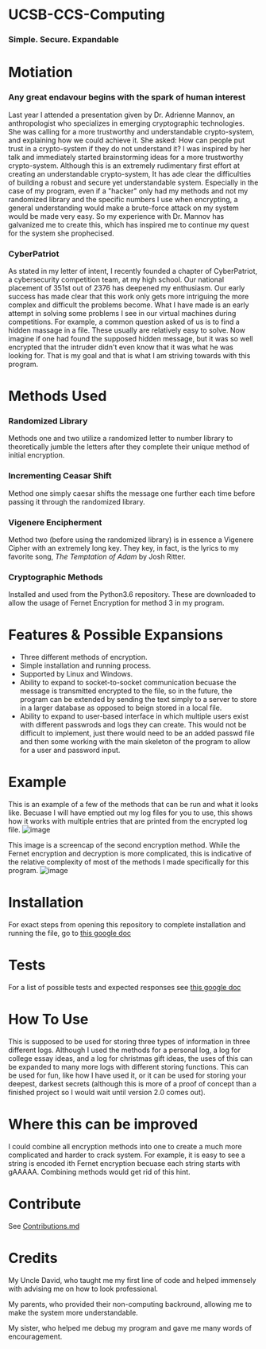# UCSB-CCS-Computing
### Simple. Secure. Expandable

# Motiation
### Any great endavour begins with the spark of human interest
Last year I attended a presentation given by Dr. Adrienne Mannov, an anthropologist who specializes in emerging cryptographic technologies. She was calling for a more trustworthy and understandable crypto-system, and explaining how we could achieve it. She asked: How can people put trust in a crypto-system if they do not understand it? I was inspired by her talk and immediately started brainstorming ideas for a more trustworthy crypto-system. Although this is an extremely rudimentary first effort at creating an understandable crypto-system, It has ade clear the difficulties of building a robust and secure yet understandable system. Especially in the case of my program, even if a "hacker" only had my methods and not my randomized library and the specific numbers I use when encrypting, a general understanding would make a brute-force attack on my system would be made very easy. So my experience with Dr. Mannov has galvanized me to create this, which has inspired me to continue my quest for the system she prophecised.
### CyberPatriot
As stated in my letter of intent, I recently founded a chapter of CyberPatriot, a cybersecurity competition team, at my high school. Our national placement of 351st out of 2376 has deepened my enthusiasm. Our early success has made clear that this work only gets more intriguing the more complex and difficult the problems become. What I have made is an early attempt in solving some problems I see in our virtual machines during competitions. For example, a common question asked of us is to find a hidden massage in a file. These usually are relatively easy to solve. Now imagine if one had found the supposed hidden message, but it was so well encrypted that the intruder didn't even know that it was what he was looking for. That is my goal and that is what I am striving towards with this program.
# Methods Used
### Randomized Library
Methods one and two utilize a randomized letter to number library to theoretically jumble the letters after they complete their unique method of initial encryption.
### Incrementing Ceasar Shift
Method one simply caesar shifts the message one further each time before passing it through the randomized library.
### Vigenere Encipherment
Method two (before using the randomized library) is in essence a Vigenere Cipher with an extremely long key. They key, in fact, is the lyrics to my favorite song, *The Temptation of Adam* by Josh Ritter.
### Cryptographic Methods
Installed and used from the Python3.6 repository. These are downloaded to allow the usage of Fernet Encryption for method 3 in my program.
# Features & Possible Expansions
* Three different methods of encryption.
* Simple installation and running process.
* Supported by Linux and Windows.
* Ability to expand to socket-to-socket communication becuase the message is transmitted encrypted to the file, so in the future, the program can be extended by sending the text simply to a server to store in a larger database as opposed to beign stored in a local file.
* Ability to expand to user-based interface in which multiple users exist with different passwrods and logs they can create. This would not be difficult to implement, just there would need to be an added passwd file and then some working with the main skeleton of the program to allow for a user and password input.
# Example
This is an example of a few of the methods that can be run and what it looks like. Becuase I will have emptied out my log files for you to use, this shows how it works with multiple entries that are printed from the encrypted log file.
![image](https://github.com/alphahunter15/UCSB-CCS-Computing/blob/main/Not_Needed_For_Download/Github.jpg?raw=true)

This image is a screencap of the second encryption method. While the Fernet encryption and decryption is more complicated, this is indicative of the relative complexity of most of the methods I made specifically for this program.
![image](https://github.com/alphahunter15/UCSB-CCS-Computing/blob/main/Not_Needed_For_Download/Github2.jpg?raw=true)
# Installation
For exact steps from opening this repository to complete installation and running the file, go to [this google doc](https://docs.google.com/document/d/1mGp1GLM2mWppr5IwcDUkTvyPte51XdOpkXdlRKzvZXQ/edit?usp=sharing)
# Tests
For a list of possible tests and expected responses see [this google doc](https://docs.google.com/document/d/1eEvCztSxY11deTZfoWER0_cVR8TdM1DOIHUwwQolXHg/edit?usp=sharing)
# How To Use
This is supposed to be used for storing three types of information in three different logs. Although I used the methods for a personal log, a log for college essay ideas, and a log for christmas gift ideas, the uses of this can be expanded to many more logs with different storing functions. This can be used for fun, like how I have used it, or it can be used for storing your deepest, darkest secrets (although this is more of a proof of concept than a finished project so I would wait until version 2.0 comes out).
# Where this can be improved
I could combine all encryption methods into one to create a much more complicated and harder to crack system. For example, it is easy to see a string is encoded ith Fernet encryption becuase each string starts with gAAAAA. Combining methods would get rid of this hint. 
# Contribute
See [Contributions.md](https://github.com/alphahunter15/UCSB-CCS-Computing/blob/main/Not_Needed_For_Download/Contributions.md)
# Credits
My Uncle David, who taught me my first line of code and helped immensely with advising me on how to look professional. 

My parents, who provided their non-computing backround, allowing me to make the system more understandable. 

My sister, who helped me debug my program and gave me many words of encouragement.
